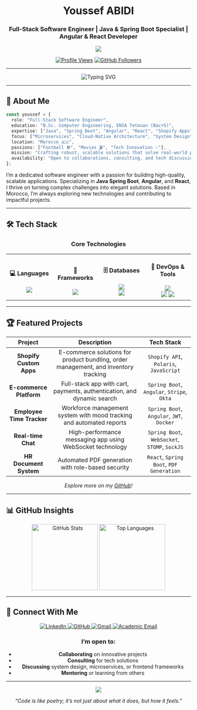 <div align="center">

# Youssef ABIDI

### Full-Stack Software Engineer | Java & Spring Boot Specialist | Angular & React Developer

<img src="https://capsule-render.vercel.app/api?type=waving&color=gradient&customColorList=0,2,7&height=180&section=header&text=Welcome%20to%20My%20Portfolio&fontSize=50&fontColor=fff&animation=fadeIn&fontAlignY=40" />

[![Profile Views](https://komarev.com/ghpvc/?username=youssefabidi13&label=Profile%20Views&color=0078D4&style=flat-square)](https://github.com/youssefabidi13)
[![GitHub Followers](https://img.shields.io/github/followers/youssefabidi13?label=Followers&style=flat-square&color=0078D4)](https://github.com/youssefabidi13)

---

<img src="https://readme-typing-svg.demolab.com?font=Roboto+Mono&weight=500&size=24&duration=3000&pause=1000&color=0078D4&center=true&vCenter=true&width=600&lines=Building+scalable+solutions+with+impact+%E2%9C%A8;Passionate+about+innovative+technologies+%F0%9F%92%A1;Open+to+collaborations+and+challenges+%F0%9F%9A%80" alt="Typing SVG" />

</div>

---

## 🚀 About Me

```typescript
const youssef = {
  role: "Full-Stack Software Engineer",
  education: "B.Sc. Computer Engineering, ENSA Tetouan (Bac+5)",
  expertise: ["Java", "Spring Boot", "Angular", "React", "Shopify Apps"],
  focus: ["Microservices", "Cloud-Native Architecture", "System Design"],
  location: "Morocco 🇲🇦",
  passions: ["Football ⚽", "Movies 🎬", "Tech Innovation 💡"],
  mission: "Crafting robust, scalable solutions that solve real-world problems",
  availability: "Open to collaborations, consulting, and tech discussions"
};
```

I’m a dedicated software engineer with a passion for building high-quality, scalable applications. Specializing in **Java Spring Boot**, **Angular**, and **React**, I thrive on turning complex challenges into elegant solutions. Based in Morocco, I’m always exploring new technologies and contributing to impactful projects.

---

## 🛠️ Tech Stack

<div align="center">

### Core Technologies

<table>
  <tr>
    <td align="center" width="25%">
      <h4>💻 Languages</h4>
      <img src="https://skillicons.dev/icons?i=java,typescript,javascript,python,php" />
    </td>
    <td align="center" width="25%">
      <h4>🚀 Frameworks</h4>
      <img src="https://skillicons.dev/icons?i=spring,angular,react,laravel,tailwind,bootstrap" />
    </td>
    <td align="center" width="25%">
      <h4>🗄️ Databases</h4>
      <img src="https://skillicons.dev/icons?i=mysql,postgresql,mongodb" /><br>
      <img src="https://img.shields.io/badge/Oracle-F80000?style=flat-square&logo=oracle&logoColor=white" />
    </td>
    <td align="center" width="25%">
      <h4>🔧 DevOps & Tools</h4>
      <img src="https://skillicons.dev/icons?i=git,github,docker,postman" /><br>
      <img src="https://img.shields.io/badge/Kafka-231F20?style=flat-square&logo=apache-kafka&logoColor=white" />
      <img src="https://img.shields.io/badge/RabbitMQ-FF6600?style=flat-square&logo=rabbitmq&logoColor=white" />
    </td>
  </tr>
</table>

</div>

---

## 🏆 Featured Projects

<div align="center">

| Project | Description | Tech Stack |
|:-------:|:-----------:|:----------:|
| **Shopify Custom Apps** | E-commerce solutions for product bundling, order management, and inventory tracking | `Shopify API`, `Polaris`, `JavaScript` |
| **E-commerce Platform** | Full-stack app with cart, payments, authentication, and dynamic search | `Spring Boot`, `Angular`, `Stripe`, `Okta` |
| **Employee Time Tracker** | Workforce management system with mood tracking and automated reports | `Spring Boot`, `Angular`, `JWT`, `Docker` |
| **Real-time Chat** | High-performance messaging app using WebSocket technology | `Spring Boot`, `WebSocket`, `STOMP`, `SockJS` |
| **HR Document System** | Automated PDF generation with role-based security | `React`, `Spring Boot`, `PDF Generation` |

*Explore more on my [GitHub](https://github.com/youssefabidi13)!*

</div>


---

## 📊 GitHub Insights

<div align="center">
<img height="180em" src="https://github-readme-stats.vercel.app/api?username=youssefabidi13&show_icons=true&theme=tokyonight&include_all_commits=true&count_private=true&hide_border=true&bg_color=0D1117&title_color=00D9FF&icon_color=00D9FF&text_color=C9D1D9" alt="GitHub Stats" />
<img height="180em" src="https://github-readme-stats.vercel.app/api/top-langs/?username=youssefabidi13&layout=compact&langs_count=8&theme=tokyonight&hide_border=true&bg_color=0D1117&title_color=00D9FF&text_color=C9D1D9" alt="Top Languages" />

</div>

---

## 🤝 Connect With Me

<div align="center">

<p>
  <a href="https://www.linkedin.com/in/abidiyoussef/">
    <img src="https://img.shields.io/badge/LinkedIn-0077B5?style=flat-square&logo=linkedin&logoColor=white" alt="LinkedIn" />
  </a>
  <a href="https://github.com/youssefabidi13">
    <img src="https://img.shields.io/badge/GitHub-181717?style=flat-square&logo=github&logoColor=white" alt="GitHub" />
  </a>
  <a href="mailto:youssefabidi929@gmail.com">
    <img src="https://img.shields.io/badge/Gmail-D14836?style=flat-square&logo=gmail&logoColor=white" alt="Gmail" />
  </a>
  <a href="mailto:youssef.abidi@etu.uae.ac.ma">
    <img src="https://img.shields.io/badge/Academic%20Email-0078D4?style=flat-square&logo=microsoft-outlook&logoColor=white" alt="Academic Email" />
  </a>
</p>

### I’m open to:
- **Collaborating** on innovative projects
- **Consulting** for tech solutions
- **Discussing** system design, microservices, or frontend frameworks
- **Mentoring** or learning from others

</div>

---

<div align="center">

<img src="https://capsule-render.vercel.app/api?type=waving&color=gradient&customColorList=0,2,7&height=120&section=footer&text=Thanks%20for%20visiting!&fontSize=36&fontColor=fff&animation=twinkling&fontAlignY=65" />

*“Code is like poetry; it’s not just about what it does, but how it feels.”*

</div>
